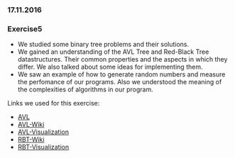 ### 17.11.2016

### Exercise5
* We studied some binary tree problems and their solutions.  
* We gained an understanding of the AVL Tree and Red-Black Tree datastructures. Their common properties and the aspects in which they differ. We also talked about some ideas for implementing them.  
* We saw an example of how to generate random numbers and measure the perfomance of our programs. Also we understood the meaning of the complexities of algorithms in our program.  

Links we used for this exercise: 

* [AVL](https://www.tutorialspoint.com/data_structures_algorithms/avl_tree_algorithm.htm)
* [AVL-Wiki](https://en.wikipedia.org/wiki/AVL_tree)
* [AVL-Visualization](https://www.cs.usfca.edu/~galles/visualization/AVLtree.html)
* [RBT-Wiki](https://en.wikipedia.org/wiki/Red%E2%80%93black_tree)
* [RBT-Visualization](https://www.cs.usfca.edu/~galles/visualization/RedBlack.html)
